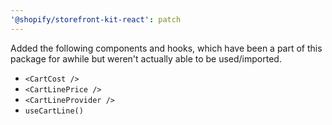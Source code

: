 ```yaml
---
'@shopify/storefront-kit-react': patch
---
```


Added the following components and hooks, which have been a part of this package for awhile but weren't actually able to be used/imported.

- `<CartCost />`
- `<CartLinePrice />`
- `<CartLineProvider />`
- `useCartLine()`

